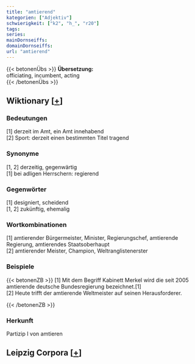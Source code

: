 ```yaml
---
title: "amtierend"
kategorien: ["Adjektiv"]
schwierigkeit: ["k2", "h_", "r20"]
tags:
series:
mainDornseiffs:
domainDornseiffs:
url: "amtierend"
---
```


{{< betonenÜbs >}}
**Übersetzung:**  
officiating, incumbent, acting  
{{< /betonenÜbs >}}

## Wiktionary [[+](https://de.wiktionary.org/wiki/amtierend)]

### Bedeutungen
[1] derzeit im Amt, ein Amt innehabend  
[2] Sport: derzeit einen bestimmten Titel tragend  

### Synonyme
[1, 2] derzeitig, gegenwärtig  
[1] bei adligen Herrschern: regierend  

### Gegenwörter
[1] designiert, scheidend  
[1, 2] zukünftig, ehemalig  

### Wortkombinationen
[1] amtierender Bürgermeister, Minister, Regierungschef, amtierende Regierung, amtierendes Staatsoberhaupt  
[2] amtierender Meister, Champion, Weltranglistenerster  

### Beispiele
{{< betonenZB >}}
[1] Mit dem Begriff Kabinett Merkel wird die seit 2005 amtierende deutsche Bundesregierung bezeichnet.[1]  
[2] Heute trifft der amtierende Weltmeister auf seinen Herausforderer.  

{{< /betonenZB >}}
### Herkunft
Partizip I von amtieren  


## Leipzig Corpora [[+](https://corpora.uni-leipzig.de/en/res?word=amtierend&corpusId=deu_newscrawl-public_2018)]

